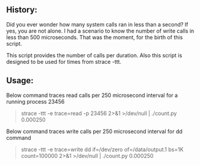 ## History:

Did you ever wonder how many system calls ran in less than a second? If yes, you are not alone. I had a scenario to know the number of write calls in less than 500 microseconds. That was the moment, for the birth of this script.

This script provides the number of calls per duration. Also this script is designed to be used for times from strace -ttt.

## Usage:

Below command traces read calls per 250 microsecond interval for a running process 23456
> strace -ttt -e trace=read -p 23456 2>&1 >/dev/null | ./count.py 0.000250

Below command traces write calls per 250 microsecond interval for dd command
> strace -ttt -e trace=write dd if=/dev/zero of=/data/output.1 bs=1K count=100000 2>&1 >/dev/null | ./count.py 0.000250
